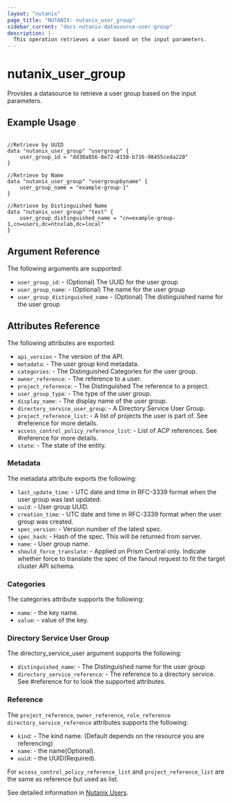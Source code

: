 ```yaml
---
layout: "nutanix"
page_title: "NUTANIX: nutanix_user_group"
sidebar_current: "docs-nutanix-datasource-user-group"
description: |-
  This operation retrieves a user based on the input parameters.
---
```


# nutanix_user_group

Provides a datasource to retrieve a user group based on the input parameters.

## Example Usage

``` hcl

//Retrieve by UUID
data "nutanix_user_group" "usergroup" {
	user_group_id = "dd30a856-8e72-4158-b716-98455ceda220"
}

//Retrieve by Name
data "nutanix_user_group" "usergroupbyname" {
	user_group_name = "example-group-1"
}

//Retrieve by Distinguished Name
data "nutanix_user_group" "test" {
	user_group_distinguished_name = "cn=example-group-1,cn=users,dc=ntnxlab,dc=local"
}
```




## Argument Reference

The following arguments are supported:

* `user_group_id`: - (Optional) The UUID for the user group
* `user_group_name`: - (Optional) The name for the user group
* `user_group_distinguished_name` - (Optional) The distinguished name for the user group

## Attributes Reference

The following attributes are exported:

* `api_version` - The version of the API.
* `metadata`: - The user group kind metadata.
* `categories`: - The Distinguished Categories for the user group.
* `owner_reference`: - The reference to a user.
* `project_reference`: - The Distinguished The reference to a project.
* `user_group_type`: - The type of the user group.
* `display_name`: - The display name of the user group.
* `directory_service_user_group`: - A Directory Service User Group.
* `project_reference_list`: - A list of projects the user is part of. See #reference for more details.
* `access_control_policy_reference_list`: - List of ACP references. See #reference for more details.
* `state`: - The state of the entity.

### Metadata

The metadata attribute exports the following:

* `last_update_time`: - UTC date and time in RFC-3339 format when the user group was last updated.
* `uuid`: - User group UUID.
* `creation_time`: - UTC date and time in RFC-3339 format when the user group was created.
* `spec_version`: - Version number of the latest spec.
* `spec_hash`: - Hash of the spec. This will be returned from server.
* `name`: - User group name.
* `should_force_translate`: - Applied on Prism Central only. Indicate whether force to translate the spec of the fanout request to fit the target cluster API schema.

### Categories

The categories attribute supports the following:

* `name`: - the key name.
* `value`: - value of the key.

### Directory Service User Group

The directory_service_user argument supports the following:

* `distinguished_name`: - The Distinguished name for the user group
* `directory_service_reference`: - The reference to a directory service. See #reference for to look the supported attributes. 


### Reference

The `project_reference`, `owner_reference`, `role_reference` `directory_service_reference` attributes supports the following:

* `kind`: - The kind name. (Default depends on the resource you are referencing)
* `name`: - the name(Optional).
* `uuid`: - the UUID(Required).

For `access_control_policy_reference_list` and `project_reference_list` are the same as reference but used as list.

See detailed information in [Nutanix Users](https://www.nutanix.dev/api_references/prism-central-v3/#/ec9f993c00b11-get-a-existing-user-group).

